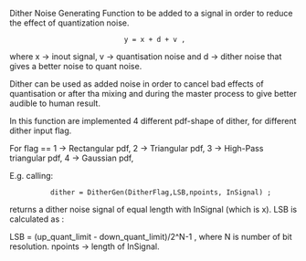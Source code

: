 Dither Noise Generating Function to be added to a signal in order to reduce the effect of quantization noise. 

                                y = x + d + v ,
                                
where x -> inout signal, v -> quantisation noise and d -> dither noise that gives a better noise to quant noise.
                                
Dither can be used as added noise in order to cancel bad effects of quantisation or after tha mixing and during the master process
to give better audible to human result.

In this function are implemented 4 different pdf-shape of dither, for different dither input flag.

For flag == 1 -> Rectangular pdf,
            2 -> Triangular pdf,
            3 -> High-Pass triangular pdf,
            4 -> Gaussian pdf,
            
E.g. calling:

              dither = DitherGen(DitherFlag,LSB,npoints, InSignal) ;
              
returns a dither noise signal of equal length with InSignal (which is x). LSB is calculated as :

LSB = (up_quant_limit - down_quant_limit)/2^N-1 , where N is number of bit resolution. npoints -> length of InSignal.
